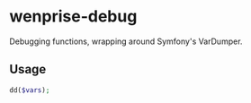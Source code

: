 # wenprise-debug
Debugging functions, wrapping around Symfony's VarDumper.

## Usage

```php
dd($vars);
```